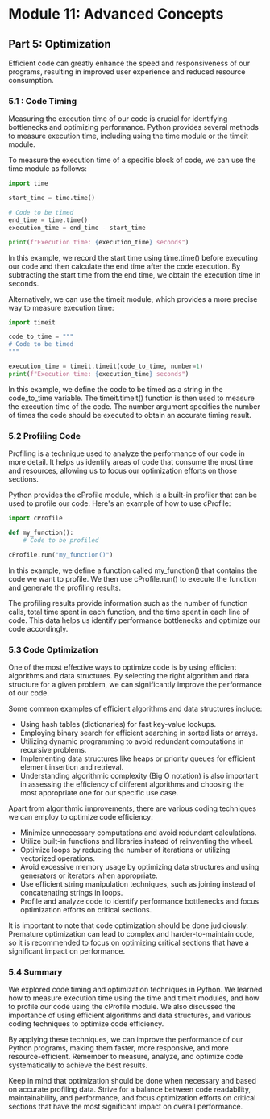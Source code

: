 # Module 11: Advanced Concepts

## Part 5: Optimization

Efficient code can greatly enhance the speed and responsiveness of our programs, resulting in improved user experience and reduced resource consumption.

### 5.1 : Code Timing

Measuring the execution time of our code is crucial for identifying bottlenecks and optimizing performance. Python provides several methods
to measure execution time, including using the time module or the timeit module.

To measure the execution time of a specific block of code, we can use the time module as follows:

```python
import time

start_time = time.time()

# Code to be timed
end_time = time.time()
execution_time = end_time - start_time

print(f"Execution time: {execution_time} seconds")
```

In this example, we record the start time using time.time() before executing our code and then calculate the end time after the code execution. 
By subtracting the start time from the end time, we obtain the execution time in seconds.

Alternatively, we can use the timeit module, which provides a more precise way to measure execution time:

```python
import timeit

code_to_time = """
# Code to be timed
"""

execution_time = timeit.timeit(code_to_time, number=1)
print(f"Execution time: {execution_time} seconds")
```

In this example, we define the code to be timed as a string in the code_to_time variable. The timeit.timeit() function is then used to measure
the execution time of the code. The number argument specifies the number of times the code should be executed to obtain an accurate timing result.

### 5.2 Profiling Code

Profiling is a technique used to analyze the performance of our code in more detail. It helps us identify areas of code that consume the most 
time and resources, allowing us to focus our optimization efforts on those sections.

Python provides the cProfile module, which is a built-in profiler that can be used to profile our code. Here's an example of how to use cProfile:

```python
import cProfile

def my_function():
    # Code to be profiled

cProfile.run("my_function()")
```

In this example, we define a function called my_function() that contains the code we want to profile. We then use cProfile.run() to execute 
the function and generate the profiling results.

The profiling results provide information such as the number of function calls, total time spent in each function, and the time spent in each
line of code. This data helps us identify performance bottlenecks and optimize our code accordingly.

### 5.3 Code Optimization

One of the most effective ways to optimize code is by using efficient algorithms and data structures. By selecting the right algorithm and 
data structure for a given problem, we can significantly improve the performance of our code.

Some common examples of efficient algorithms and data structures include:
- Using hash tables (dictionaries) for fast key-value lookups.
- Employing binary search for efficient searching in sorted lists or arrays.
- Utilizing dynamic programming to avoid redundant computations in recursive problems.
- Implementing data structures like heaps or priority queues for efficient element insertion and retrieval.
- Understanding algorithmic complexity (Big O notation) is also important in assessing the efficiency of different algorithms and choosing 
the most appropriate one for our specific use case.

Apart from algorithmic improvements, there are various coding techniques we can employ to optimize code efficiency:
- Minimize unnecessary computations and avoid redundant calculations.
- Utilize built-in functions and libraries instead of reinventing the wheel.
- Optimize loops by reducing the number of iterations or utilizing vectorized operations.
- Avoid excessive memory usage by optimizing data structures and using generators or iterators when appropriate.
- Use efficient string manipulation techniques, such as joining instead of concatenating strings in loops.
- Profile and analyze code to identify performance bottlenecks and focus optimization efforts on critical sections.

It is important to note that code optimization should be done judiciously. Premature optimization can lead to complex and harder-to-maintain code,
so it is recommended to focus on optimizing critical sections that have a significant impact on performance.

### 5.4 Summary

We explored code timing and optimization techniques in Python. We learned how to measure execution time using the time and timeit modules,
and how to profile our code using the cProfile module. We also discussed the importance of using efficient algorithms and data structures, 
and various coding techniques to optimize code efficiency.

By applying these techniques, we can improve the performance of our Python programs, making them faster, more responsive, and more resource-efficient.
Remember to measure, analyze, and optimize code systematically to achieve the best results.

Keep in mind that optimization should be done when necessary and based on accurate profiling data. Strive for a balance between code readability, 
maintainability, and performance, and focus optimization efforts on critical sections that have the most significant impact on overall performance.